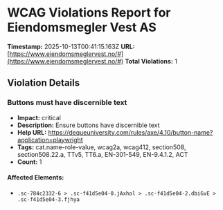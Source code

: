 # WCAG Violations Report for Eiendomsmegler Vest AS

**Timestamp:** 2025-10-13T00:41:15.163Z
**URL:** [https://www.eiendomsmeglervest.no/#](https://www.eiendomsmeglervest.no/#)
**Total Violations:** 1

## Violation Details

### Buttons must have discernible text

- **Impact:** critical
- **Description:** Ensure buttons have discernible text
- **Help URL:** https://dequeuniversity.com/rules/axe/4.10/button-name?application=playwright
- **Tags:** cat.name-role-value, wcag2a, wcag412, section508, section508.22.a, TTv5, TT6.a, EN-301-549, EN-9.4.1.2, ACT
- **Count:** 1

#### Affected Elements:

- `.sc-784c2332-6 > .sc-f41d5e04-0.jAxhol > .sc-f41d5e04-2.dbiGvE > .sc-f41d5e04-3.fjhya`

